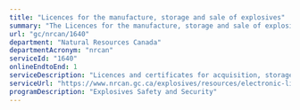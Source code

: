 ```yaml
---
title: "Licences for the manufacture, storage and sale of explosives"
summary: "The Licences for the manufacture, storage and sale of explosives service from Natural Resources Canada is available end-to-end online, according to the GC Service Inventory."
url: "gc/nrcan/1640"
department: "Natural Resources Canada"
departmentAcronym: "nrcan"
serviceId: "1640"
onlineEndtoEnd: 1
serviceDescription: "Licences and certificates for acquisition, storage and sale of explosives as required by the Explosives Regulations."
serviceUrl: "https://www.nrcan.gc.ca/explosives/resources/electronic-licence-management-system/19434"
programDescription: "Explosives Safety and Security"
---
```

